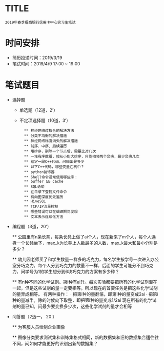 # TITLE
    2019年春季招商银行信用卡中心实习生笔试


# 时间安排
   *  简历投递时间：2019/3/19
   *  笔试时间：2019/4/9 17:00 ~ 19:00


# 笔试题目

   * 选择题

        * 单选题（12道，2’）       
        * 不定项选择题（10道，3’）

                ** 神经网络过拟合的解决方法
                ** 分类不均衡的解决措施
                ** 神经网络梯度消失的解决措施
                ** 前序、中序、后续遍历
                ** 堆排序，删除一个节点后，需要比对几次
                ** 一堆有序数组，按从小到大排序，只能相邻两个交换，最少交换几次
                ** 给定一段C++代码，问输出是多少
                ** 以下C++代码，哪些变量在栈中？
                ** python装饰器
                ** Shell命令通常使用哪些库：
                ** buffer && cache
                ** SQL语句
                ** 在目录下查找文件命令
                ** 有向图深度优先遍历
                ** HiveSQL
                ** TCP/IP流量控制
                ** 哪些错误可以在编译期间发现
                ** 文本表示连续化方法



   * 编程题（3道，20’）

        ** 公园里有n条长凳，每条长凳上做了ai个人，现在新来了m个人，每个人选择一个长凳坐下，max_k为长凳上人数最多的人数，max_k最大和最小分别是多少？

        ** 幼儿园老师买了和学生数量一样多的巧克力，每名学生按学号一次进入办公室分巧克力，每个人分到巧克力的数量不一样，后面的学生可能分不到巧克力，问学号为1的学生想分到6块巧克力的方案有多少种？

        ** 有n种不同的化学试剂。第i种有ai升。每次实验都要把所有的化学试剂混在一起，但是这些试剂的量一定要相等。所以现在的首要任务是把这些化学试剂的量弄成相等。
            有两种操作：
                · 把第i种的量翻倍，即第i种的量变成2ai
                · 把第i种的量减半，除的时候向下取整，即把第i种的量变成1/2ai
            现在所有的化学试剂的量已知，问最少要变换多少次，这些化学试剂的量才会相等


   * 问答题（2选一， 20’）

        ** 为客服人员绘制企业画像

        ** 图像分类要求测试集和训练集格式相同，新的数据集和旧的数据集合适往往不同，问如何才能更好的识别出新的数据集？

        
